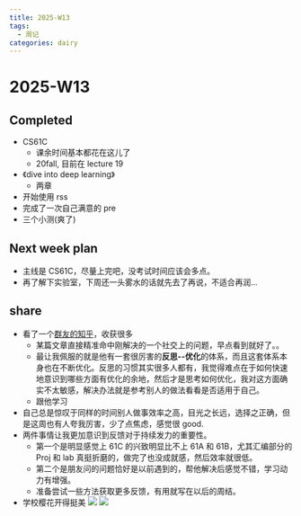 ```yaml
---
title: 2025-W13
tags:
  - 周记
categories: dairy
---
```


# 2025-W13

## Completed

- CS61C
	- 课余时间基本都花在这儿了
	- 20fall, 目前在 lecture 19
- 《dive into deep learning》
	- 两章
- 开始使用 rss
- 完成了一次自己满意的 pre
- 三个小测(爽了)
  
## Next week plan

- 主线是 CS61C，尽量上完吧，没考试时间应该会多点。
- 再了解下实验室，下周还一头雾水的话就先去了再说，不适合再润...

## share

- 看了一个[群友的知乎](https://www.zhihu.com/people/23-65-18-56-56)，收获很多
    - 某篇文章直接精准命中刚解决的一个社交上的问题，早点看到就好了。。
    - 最让我佩服的就是他有一套很厉害的**反思--优化**的体系，而且这套体系本身也在不断优化。反思的习惯其实很多人都有，我觉得难点在于如何快速地意识到哪些方面有优化的余地，然后才是思考如何优化，我对这方面确实不太敏感，解决办法就是参考别人的做法看看是否适用于自己。
    - 跟他学习
- 自己总是惊叹于同样的时间别人做事效率之高，目光之长远，选择之正确，但是这周也有人夸我厉害，少了点焦虑，感觉很 good.
- 两件事情让我更加意识到反馈对于持续发力的重要性。
    - 第一个是明显感觉上 61C 的兴致明显比不上 61A 和 61B，尤其汇编部分的 Proj 和 lab 真挺折磨的，做完了也没成就感，然后效率就很低。
    - 第二个是朋友问的问题恰好是以前遇到的，帮他解决后感觉不错，学习动力有增强。
    - 准备尝试一些方法获取更多反馈，有用就写在以后的周结。
- 学校樱花开得挺美
![](https://cdn.jsdelivr.net/gh/Auzers/drawingbed/image/%E5%BE%AE%E4%BF%A1%E5%9B%BE%E7%89%87_20250330230432.jpg)
![](https://cdn.jsdelivr.net/gh/Auzers/drawingbed/image/%E5%BE%AE%E4%BF%A1%E5%9B%BE%E7%89%87_20250330215236.jpg)



